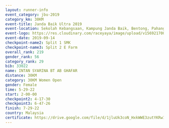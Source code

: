 ```yaml
---
layout: runner-info 
event_category: jbu-2019 
category_km: 30KM 
event-title: Janda Baik Ultra 2019  
event-location: Sekolah Kebangsaan, Kampung Janda Baik, Bentong, Pahang, Malaysia 
event-logo: https://res.cloudinary.com/raceyaya/image/upload/v1569217009/logo/janda-baik_vch1pc.jpg 
event-date: 2019-09-14 
checkpoint-name2: Split 1 SMK 
checkpoint-name3: Split 2 E Farm 
overall_rank: 219
gender_rank: 56
category_rank: 29
bib: 33022
name: INTAN SYARINA BT AB GHAFAR
distance: 30KM
category: 30KM Women Open
gender: Female
time: 5-29-22
start: 2-00-00
checkpoint2: 4-17-30
checkpoint3: 6-47-26
finish: 7-29-22
country: Malaysia
certificate: https://drive.google.com/file/d/1jluUk3coN_HxkWWE3zutYKRw1qiabCWK/view?usp=sharing
---
```

